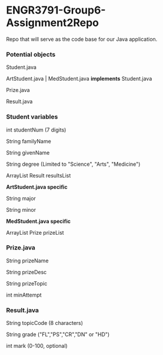 # ENGR3791-Group6-Assignment2Repo
Repo that will serve as the code base for our Java application.


### Potential objects

Student.java

ArtStudent.java | MedStudent.java **implements** Student.java

Prize.java

Result.java


### Student variables

int studentNum (7 digits)

String familyName

String givenName

String degree (Limited to "Science", "Arts", "Medicine")

ArrayList Result resultsList

**ArtStudent.java specific**

String major

String minor

**MedStudent.java specific**

ArrayList Prize prizeList


### Prize.java

String prizeName

String prizeDesc

String prizeTopic

int minAttempt


### Result.java

String topicCode (8 characters)

String grade ("FL","PS","CR","DN" or "HD")

int mark (0-100, optional)